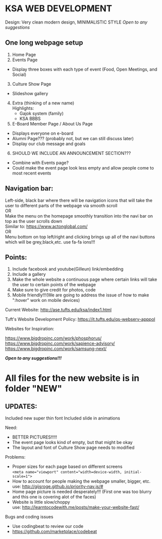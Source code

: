 # KSA WEB DEVELOPMENT

Design: Very clean modern design, MINIMALISTIC STYLE
*Open to any suggestions*


## One long webpage setup
1. Home Page
2. Events Page
  - Display three boxes with each type of event (Food, Open Meetings, and Social)
3. Culture Show Page
  - Slideshow gallery
4. Extra (thinking of a new name)  
  Highlights:  
    - Gajok system (family)
    - KSA BBBS
5. E-Board Member Page / About Us Page
  - Displays everyone on e-board
  - Alumni Page??? (probably not, but we can still discuss later)
  - Display our club message and goals
  
6. SHOULD WE INCLUDE AN ANNOUNCEMENT SECTION???
  - Combine with Events page?
  - Could make the event page look less empty and allow people come to most recent events
 
## Navigation bar:  
  Left-side, black bar where there will be navigation icons that will take the user to different parts of the webpage via smooth scroll  
  OR  
  Make the menu on the homepage smoothly transition into the navi bar on top as the user scrolls down  
  Similar to: https://www.actonglobal.com/  
  OR  
  Menu bottom on top left/right and clicking brings up all of the navi buttons which will be grey,black,etc.
  use fa-fa ions!!!

## Points: 
1. Include facebook and youtube(Gilleun) link/embedding
2. Include a gallery
3. Make the whole website a continuous page where certain links will take the user to certain points of the webpage
4. Make sure to give credit for photos, code
5. Mobile friendly!!!(We are going to address the issue of how to make ":hover" work on mobile devices)

Current Website: http://ase.tufts.edu/ksa/index1.html

Tuft's Website Development Policy: https://it.tufts.edu/qs-webserv-apppol

Websites for Inspiration:

https://www.bigdropinc.com/work/phosphorus/  
https://www.bigdropinc.com/work/sapience-advisory/  
https://www.bigdropinc.com/work/samsung-next/

***Open to any suggestions!!!***

# All files for the new website is in folder "NEW"

## UPDATES:

Included new super thin font
Included slide in animations

Need: 
  - BETTER PICTURES!!!!!
  - The event page looks kind of empty, but that might be okay
  - The layout and font of Culture Show page needs to modified
    
Problems:
  - Proper sizes for each page based on different screens  
  `<meta name="viewport" content="width=device-width, initial-scale=1">`
  - How to account for people making the webpage smaller, bigger, etc.  
     use: http://gijsroge.github.io/priority-nav.js/#
  - Home page picture is needed desperately!!! (First one was too blurry and this one is covering alot of the faces)
  - Website is little slow/choppy  
  use: http://learntocodewith.me/posts/make-your-website-fast/
  
Bugs and coding issues
  - Use codingbeat to review our code
  - https://github.com/marketplace/codebeat
